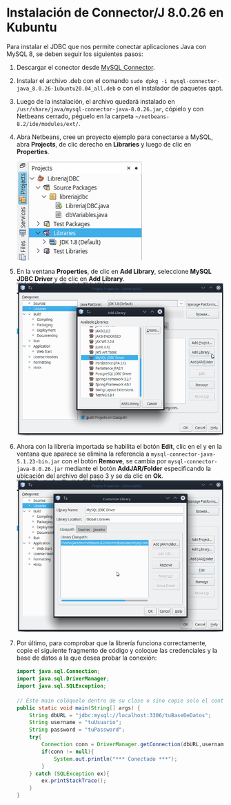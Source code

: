 # Instalación de Connector/J 8.0.26 en Kubuntu
Para instalar el JDBC que nos permite conectar aplicaciones Java con MySQL 8, se deben seguir los siguientes pasos:
1. Descargar el conector desde [MySQL Connector](https://dev.mysql.com/downloads/connector/j/).
2. Instalar el archivo .deb con el comando `sudo dpkg -i mysql-connector-java_8.0.26-1ubuntu20.04_all.deb` o con el instalador de paquetes qapt.
3. Luego de la instalación, el archivo quedará instalado en `/usr/share/java/mysql-connector-java-8.0.26.jar`, cópielo y con Netbeans cerrado, péguelo en la carpeta `~/netbeans-8.2/ide/modules/ext/`. 
4. Abra Netbeans, cree un proyecto ejemplo para conectarse a MySQL, abra **Projects**, de clic derecho en **Libraries** y luego de clic en **Properties**. 

    ![Ejemplo de como abrir las propiedades para importar librerías](./images/Library.png)
5. En la ventana **Properties**, de clic en **Add Library**, seleccione **MySQL JDBC Driver** y de clic en **Add Library**.  
    ![Agregar la libreria MySQL JDBC Driver](./images/AddingLibrary.png)
6. Ahora con la librería importada se habilita el botón **Edit**, clic en el y en la ventana que aparece se elimina la referencia a `mysql-connector-java-5.1.23-bin.jar` con el botón **Remove**, se cambia por `mysql-connector-java-8.0.26.jar` mediante el botón **AddJAR/Folder** especificando la ubicación del archivo del paso 3 y se da clic en **Ok**.  
    ![Agregar la nueva versión de MySQL JDBC Driver](./images/EditLibrary.png)
7. Por último, para comprobar que la librería funciona correctamente, copie el siguiente fragmento de código y coloque las credenciales y la base de datos a la que desea probar la conexión:
    ```java
    import java.sql.Connection;
    import java.sql.DriverManager;
    import java.sql.SQLException;

    // Este main colóquelo dentro de su clase o sino copie solo el contenido de este main al suyo
    public static void main(String[] args) {
        String dbURL = "jdbc:mysql://localhost:3306/tuBaseDeDatos";
        String username = "tuUsuario";
        String password = "tuPassword";
        try{
            Connection conn = DriverManager.getConnection(dbURL,username,password);
            if(conn != null){
                System.out.println("*** Conectado ***");
            }
        } catch (SQLException ex){
            ex.printStackTrace();
        }
    }
